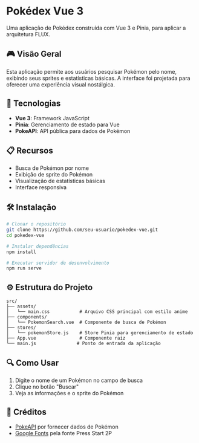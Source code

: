 # Pokédex Vue 3

Uma aplicação de Pokédex construída com Vue 3 e Pinia, para aplicar a arquitetura FLUX.

## 🎮 Visão Geral

Esta aplicação permite aos usuários pesquisar Pokémon pelo nome, exibindo seus sprites e estatísticas básicas. A interface foi projetada para oferecer uma experiência visual nostálgica.

## 🚀 Tecnologias

- **Vue 3**: Framework JavaScript
- **Pinia**: Gerenciamento de estado para Vue
- **PokeAPI**: API pública para dados de Pokémon

## 📋 Recursos

- Busca de Pokémon por nome
- Exibição de sprite do Pokémon
- Visualização de estatísticas básicas
- Interface responsiva

## 🛠️ Instalação

```bash
# Clonar o repositório
git clone https://github.com/seu-usuario/pokedex-vue.git
cd pokedex-vue

# Instalar dependências
npm install

# Executar servidor de desenvolvimento
npm run serve
```

## ⚙️ Estrutura do Projeto

```
src/
├── assets/
│   └── main.css           # Arquivo CSS principal com estilo anime
├── components/
│   └── PokemonSearch.vue  # Componente de busca de Pokémon
├── stores/
│   └── pokemonStore.js    # Store Pinia para gerenciamento de estado
├── App.vue                # Componente raiz
└── main.js               # Ponto de entrada da aplicação
```

## 🔍 Como Usar

1. Digite o nome de um Pokémon no campo de busca
2. Clique no botão "Buscar"
3. Veja as informações e o sprite do Pokémon

## 🙏 Créditos

- [PokeAPI](https://pokeapi.co/) por fornecer dados de Pokémon
- [Google Fonts](https://fonts.google.com/) pela fonte Press Start 2P